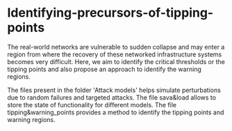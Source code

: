 # Identifying-precursors-of-tipping-points
The real-world networks are vulnerable to sudden collapse and may enter a region from where the recovery of these networked infrastructure systems becomes very difficult. Here, we aim to identify the critical thresholds or the tipping points and also propose an approach to identify the warning regions.

The files present in the folder 'Attack models' helps simulate perturbations due to random failures and targeted attacks. The file sava&load allows to store the state of functionality for different models. The file tipping&warning_points provides a method to identify the tipping points and warning regions.
